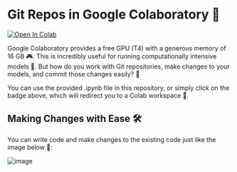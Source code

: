 # Git Repos in Google Colaboratory 🚀

[![Open In Colab](https://colab.research.google.com/assets/colab-badge.svg)](https://colab.research.google.com/github/balnarendrasapa/colab_sh/blob/master/sh.ipynb)

Google Colaboratory provides a free GPU (T4) with a generous memory of 16 GB 🎮. This is incredibly useful for running computationally intensive models 🧠. But how do you work with Git repositories, make changes to your models, and commit those changes easily? 🤔

You can use the provided .ipynb file in this repository, or simply click on the badge above, which will redirect you to a Colab workspace 📒.

## Making Changes with Ease 🛠️

You can write code and make changes to the existing code just like the image below 📝:

![image](https://github.com/balnarendrasapa/colab_sh/assets/61614290/51488562-b6e3-4f2c-b247-70c13d72b68a)

